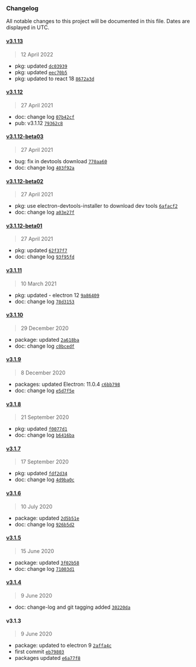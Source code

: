 ### Changelog

All notable changes to this project will be documented in this file. Dates are displayed in UTC.

#### [v3.1.13](https://github.com/saostad/Electron-React-Typescript/compare/v3.1.12...v3.1.13)

> 12 April 2022

- pkg: updated [`dc03939`](https://github.com/saostad/Electron-React-Typescript/commit/dc03939e75699502dca95920eb167d9d0455f1d1)
- pkg: updated [`eec70b5`](https://github.com/saostad/Electron-React-Typescript/commit/eec70b5cf782ec3382d1777bac84c869bfa246d8)
- pkg: updated to react 18 [`8672a3d`](https://github.com/saostad/Electron-React-Typescript/commit/8672a3d531a26bcc6dce8578a191e592f808cbe9)

#### [v3.1.12](https://github.com/saostad/Electron-React-Typescript/compare/v3.1.12-beta03...v3.1.12)

> 27 April 2021

- doc: change log [`07b42cf`](https://github.com/saostad/Electron-React-Typescript/commit/07b42cf737a2d56fb3075d13ef17a5e9dec6ca78)
- pub: v3.1.12 [`79362c8`](https://github.com/saostad/Electron-React-Typescript/commit/79362c89f040a4c6f5d639a45bbfd949b8ae4380)

#### [v3.1.12-beta03](https://github.com/saostad/Electron-React-Typescript/compare/v3.1.12-beta02...v3.1.12-beta03)

> 27 April 2021

- bug: fix in devtools download [`770aa60`](https://github.com/saostad/Electron-React-Typescript/commit/770aa608c76ed9bffbcfaff235a76cbc7284d77d)
- doc: change log [`403f92a`](https://github.com/saostad/Electron-React-Typescript/commit/403f92a363df74fa6fdbfd88bf23f901d856c02f)

#### [v3.1.12-beta02](https://github.com/saostad/Electron-React-Typescript/compare/v3.1.12-beta01...v3.1.12-beta02)

> 27 April 2021

- pkg: use electron-devtools-installer to download dev tools [`6afacf2`](https://github.com/saostad/Electron-React-Typescript/commit/6afacf2a3cbdce476b0698c0f1d2813a2d1edbe2)
- doc: change log [`a03e27f`](https://github.com/saostad/Electron-React-Typescript/commit/a03e27f1aee65b71f5216d2f720f57fde83a9966)

#### [v3.1.12-beta01](https://github.com/saostad/Electron-React-Typescript/compare/v3.1.11...v3.1.12-beta01)

> 27 April 2021

- pkg: updated [`62f37f7`](https://github.com/saostad/Electron-React-Typescript/commit/62f37f7a73ee5257a39cad250d2307f25dab4e34)
- doc: change log [`93f95fd`](https://github.com/saostad/Electron-React-Typescript/commit/93f95fd9b990978bdc9ea3f8723c13af2c475deb)

#### [v3.1.11](https://github.com/saostad/Electron-React-Typescript/compare/v3.1.10...v3.1.11)

> 10 March 2021

- pkg: updated - electron 12 [`9a86409`](https://github.com/saostad/Electron-React-Typescript/commit/9a864096d65356b749afe95df872bd5cd7fa368e)
- doc: change log [`78d3153`](https://github.com/saostad/Electron-React-Typescript/commit/78d3153dfc58f8c034f9d367de2541bb82906f15)

#### [v3.1.10](https://github.com/saostad/Electron-React-Typescript/compare/v3.1.9...v3.1.10)

> 29 December 2020

- package: updated [`2a618ba`](https://github.com/saostad/Electron-React-Typescript/commit/2a618bab3f0b1c98a968a1a2d3c594c7f2f5445a)
- doc: change log [`c0bcedf`](https://github.com/saostad/Electron-React-Typescript/commit/c0bcedf35fba43970f889ee6b86afc124169149c)

#### [v3.1.9](https://github.com/saostad/Electron-React-Typescript/compare/v3.1.8...v3.1.9)

> 8 December 2020

- packages: updated Electron: 11.0.4 [`c6bb798`](https://github.com/saostad/Electron-React-Typescript/commit/c6bb798da242c356504f0287aaba54b839dbb5aa)
- doc: change log [`e5d7f5e`](https://github.com/saostad/Electron-React-Typescript/commit/e5d7f5e96703df84cbdadbc119e0886de94cd5e3)

#### [v3.1.8](https://github.com/saostad/Electron-React-Typescript/compare/v3.1.7...v3.1.8)

> 21 September 2020

- pkg: updated [`f0077d1`](https://github.com/saostad/Electron-React-Typescript/commit/f0077d123bd7ed9147840ffbb1e0f75c3ea222b3)
- doc: change log [`b6416ba`](https://github.com/saostad/Electron-React-Typescript/commit/b6416ba84f5b61b22261f6b272b1078a95f4095a)

#### [v3.1.7](https://github.com/saostad/Electron-React-Typescript/compare/v3.1.6...v3.1.7)

> 17 September 2020

- pkg: updated [`fdf2d34`](https://github.com/saostad/Electron-React-Typescript/commit/fdf2d3421e6c8122cb1ad0bee8bc63dea0fcd7a9)
- doc: change log [`4d9ba0c`](https://github.com/saostad/Electron-React-Typescript/commit/4d9ba0c56552903553497601c44288e8bb0c2da5)

#### [v3.1.6](https://github.com/saostad/Electron-React-Typescript/compare/v3.1.5...v3.1.6)

> 10 July 2020

- package: updated [`2d5b51e`](https://github.com/saostad/Electron-React-Typescript/commit/2d5b51e379fd36db58275b3e8f4737f147011f63)
- doc: change log [`926b5d2`](https://github.com/saostad/Electron-React-Typescript/commit/926b5d2cb977b64b0b057ae8c56fee6df804654e)

#### [v3.1.5](https://github.com/saostad/Electron-React-Typescript/compare/v3.1.4...v3.1.5)

> 15 June 2020

- package: updated [`3f02b58`](https://github.com/saostad/Electron-React-Typescript/commit/3f02b58d2767cbc8ffa89b3a931b45018e0dd423)
- doc: change log [`71003d1`](https://github.com/saostad/Electron-React-Typescript/commit/71003d1db35497770b99ae118c3153fb2e676968)

#### [v3.1.4](https://github.com/saostad/Electron-React-Typescript/compare/v3.1.3...v3.1.4)

> 9 June 2020

- doc: change-log and git tagging added [`30220da`](https://github.com/saostad/Electron-React-Typescript/commit/30220daf8d496ccb7d65b05003ad06b6ed415187)

#### v3.1.3

> 9 June 2020

- package: updated to electron 9 [`2affa4c`](https://github.com/saostad/Electron-React-Typescript/commit/2affa4ca61a54cd5f4518b18f20944d1723e2c47)
- first commit [`eb79803`](https://github.com/saostad/Electron-React-Typescript/commit/eb79803ba2768e074e2d897b3e85c32dce5faa65)
- packages updated [`e6a77f8`](https://github.com/saostad/Electron-React-Typescript/commit/e6a77f8b28d49e75c5de4ccdb8f8ef079f9395da)
